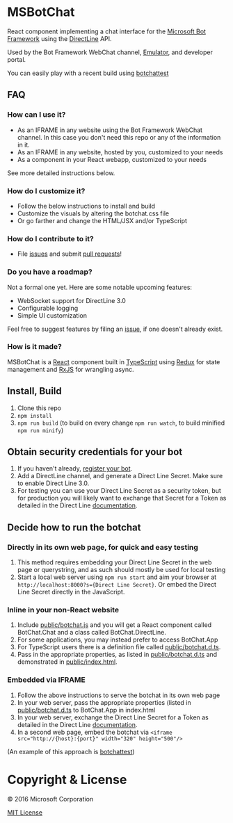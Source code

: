 # MSBotChat

React component implementing a chat interface for the [Microsoft Bot Framework](http://www.botframework.com) using the [DirectLine](https://docs.botframework.com/en-us/restapi/directline3) API.

Used by the Bot Framework WebChat channel, [Emulator](https://github.com/Microsoft/BotFramework-Emulator), and developer portal.

You can easily play with a recent build using [botchattest](https://botchattest.herokuapp.com)

## FAQ

### How can I use it?

* As an IFRAME in any website using the Bot Framework WebChat channel. In this case you don't need this repo or any of the information in it.
* As an IFRAME in any website, hosted by you, customized to your needs   
* As a component in your React webapp, customized to your needs

See more detailed instructions below.

### How do I customize it?

* Follow the below instructions to install and build
* Customize the visuals by altering the botchat.css file
* Or go farther and change the HTML/JSX and/or TypeScript 

### How do I contribute to it?

* File [issues](issues) and submit [pull requests](pulls)!

### Do you have a roadmap?

Not a formal one yet. Here are some notable upcoming features:

* WebSocket support for DirectLine 3.0
* Configurable logging
* Simple UI customization

Feel free to suggest features by filing an [issue](issues), if one doesn't already exist.

### How is it made?

MSBotChat is a [React](https://facebook.github.io/react/) component built in [TypeScript](http://www.typescriptlang.org) using [Redux](http://redux.js.org) for state management and [RxJS](http://reactivex.io/rxjs/) for wrangling async.

## Install, Build

1. Clone this repo
2. `npm install`
3. `npm run build` (to build on every change `npm run watch`, to build minified `npm run minify`)

## Obtain security credentials for your bot

1. If you haven't already, [register your bot](https://dev.botframework.com/bots/new).
2. Add a DirectLine channel, and generate a Direct Line Secret. Make sure to enable Direct Line 3.0.
3. For testing you can use your Direct Line Secret as a security token, but for production you will likely want to exchange that Secret for a Token as detailed in the Direct Line [documentation](https://docs.botframework.com/en-us/restapi/directline3).

## Decide how to run the botchat

### Directly in its own web page, for quick and easy testing

1. This method requires embedding your Direct Line Secret in the web page or querystring, and as such should mostly be used for local testing
2. Start a local web server using `npm run start` and aim your browser at `http://localhost:8000?s={Direct Line Secret}`. Or embed the Direct Line Secret directly in the JavaScript.

### Inline in your non-React website
 
1. Include [public/botchat.js](https://github.com/Microsoft/BotFramework-WebChat/blob/master/public/botchat.js) and you will get a React component called BotChat.Chat and a class called BotChat.DirectLine.
2. For some applications, you may instead prefer to access BotChat.App 
3. For TypeScript users there is a definition file called [public/botchat.d.ts](https://github.com/Microsoft/BotFramework-WebChat/blob/master/public/botchat.d.ts).
4. Pass in the appropriate properties, as listed in [public/botchat.d.ts](https://github.com/Microsoft/BotFramework-WebChat/blob/master/public/botchat.d.ts) and demonstrated in [public/index.html](https://github.com/Microsoft/BotFramework-WebChat/blob/master/public/index.html). 

### Embedded via IFRAME

1. Follow the above instructions to serve the botchat in its own web page
2. In your web server, pass the appropriate properties (listed in [public/botchat.d.ts](https://github.com/Microsoft/BotFramework-WebChat/blob/master/public/botchat.d.ts) to BotChat.App in index.html 
3. In your web server, exchange the Direct Line Secret for a Token as detailed in the Direct Line [documentation](https://docs.botframework.com/en-us/restapi/directline3).
4. In a second web page, embed the botchat via `<iframe src="http://{host}:{port}" width="320" height="500"/>`

(An example of this approach is [botchattest](https://github.com/billba/botchattest))

# Copyright & License

© 2016 Microsoft Corporation

[MIT License](/LICENSE)
